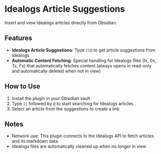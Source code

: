 # Idealogs Article Suggestions

Insert and view Idealogs articles directly from Obsidian.

## Features

- **Idealogs Article Suggestions**: Type `[[@` to get article suggestions from Idealogs
- **Automatic Content Fetching**: Special handling for Idealogs files (Ix, 0x, Tx, Fx) that automatically fetches content (always opens in read-only and automatically deleted when not in view)

## How to Use

1. Install the plugin in your Obsidian vault
2. Type `[[` followed by `@` to start searching for Idealogs articles
3. Select an article from the suggestions to create a link

## Notes

- Network use: This plugin connects to the Idealogs API to fetch articles and its markdown data.
- Idealogs files are automatically cleaned up when no longer in view
